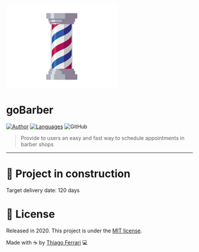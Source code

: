 <p align="left">
   <img src=".github/logo-docs.gif" width="300"/>
</p>

# <b>goBarber</b>

[![Author](https://img.shields.io/badge/author-thiagoferrari-AD1256?style=flat-square)](https://github.com/thiagoferrari)
[![Languages](https://img.shields.io/github/languages/count/thiagoferrari/gobarber?color=%23AD1256&style=flat-square)](#)
![GitHub](https://img.shields.io/github/license/thiagoferrari/gobarber?style=flat-square)

> Provide to users an easy and fast way to schedule appointments in barber shops

---

# :triangular_ruler: Project in construction

Target delivery date: 120 days

# :closed_book: License

Released in 2020.
This project is under the [MIT license](https://github.com/thiagoferrari/gobarber/master/LICENSE).

Made with ☕ by [Thiago Ferrari](https://github.com/thiagoferrari) 💻
